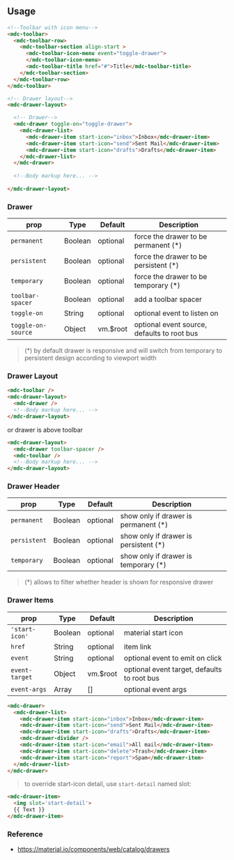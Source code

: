 ## Usage

```html
<!--Toolbar with icon menu-->
<mdc-toolbar>
  <mdc-toolbar-row>
    <mdc-toolbar-section align-start >
      <mdc-toolbar-icon-menu event="toggle-drawer">
      </mdc-toolbar-icon-menu>
      <mdc-toolbar-title href="#">Title</mdc-toolbar-title>
    </mdc-toolbar-section>
  </mdc-toolbar-row>
</mdc-toolbar>

<!-- Drawer layout-->
<mdc-drawer-layout>

  <!-- Drawer-->
  <mdc-drawer toggle-on="toggle-drawer">
    <mdc-drawer-list>
      <mdc-drawer-item start-icon="inbox">Inbox</mdc-drawer-item>
      <mdc-drawer-item start-icon="send">Sent Mail</mdc-drawer-item>
      <mdc-drawer-item start-icon="drafts">Drafts</mdc-drawer-item>
    </mdc-drawer-list>
  </mdc-drawer>
  
  <!--Body markup here... -->
  
</mdc-drawer-layout>
```

### Drawer

| prop | Type | Default | Description |
|------|------|---------|-------------|
|`permanent`|Boolean| optional | force the drawer to be permanent (*) |
|`persistent`|Boolean| optional | force the drawer to be persistent (*) |
|`temporary`|Boolean| optional | force the drawer to be temporary (*) |
|`toolbar-spacer`|Boolean| optional | add a toolbar spacer  |
|`toggle-on`|String| optional | optional event to listen on  |
|`toggle-on-source`|Object| vm.$root | optional event source, defaults to root bus |

> (*) by default drawer is responsive and will switch from temporary to 
> persistent design according to viewport width

### Drawer Layout

```html
<mdc-toolbar />
<mdc-drawer-layout>
  <mdc-drawer />
  <!--Body markup here... -->
</mdc-drawer-layout>
```

or drawer is above toolbar

```html
<mdc-drawer-layout>
  <mdc-drawer toolbar-spacer />
  <mdc-toolbar />
  <!--Body markup here... -->
</mdc-drawer-layout>
```

### Drawer Header

| prop | Type | Default | Description |
|------|------|---------|-------------|
|`permanent`|Boolean| optional | show only if drawer is permanent (*) |
|`persistent`|Boolean| optional | show only if drawer is persistent (*) |
|`temporary`|Boolean| optional | show only if drawer is temporary (*) |

> (*) allows to filter whether header is shown for responsive drawer

### Drawer Items

| prop | Type | Default | Description |
|------|------|---------|-------------|
|`'start-icon'`|Boolean| optional | material start icon |
|`href`|String| optional | item link |
|`event`|String| optional | optional event to emit on click  |
|`event-target`|Object| vm.$root | optional event target, defaults to root bus |
|`event-args`|Array| [] | optional event args |

```html
<mdc-drawer>
  <mdc-drawer-list>
    <mdc-drawer-item start-icon="inbox">Inbox</mdc-drawer-item>
    <mdc-drawer-item start-icon="send">Sent Mail</mdc-drawer-item>
    <mdc-drawer-item start-icon="drafts">Drafts</mdc-drawer-item>
    <mdc-drawer-divider />
    <mdc-drawer-item start-icon="email">All mail</mdc-drawer-item>
    <mdc-drawer-item start-icon="delete">Trash</mdc-drawer-item>
    <mdc-drawer-item start-icon="report">Spam</mdc-drawer-item>
  </mdc-drawer-list>
</mdc-drawer>
```


> to override start-icon detail, use `start-detail` named slot:

```html
<mdc-drawer-item>
  <img slot='start-detail'>
  {{ Text }}
</mdc-drawer-item>
```

### Reference
- <https://material.io/components/web/catalog/drawers>